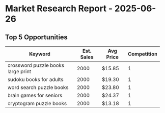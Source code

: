 # Market Research Report - 2025-06-26

## Top 5 Opportunities

| Keyword | Est. Sales | Avg Price | Competition |
|---------|------------|-----------|-------------|
| crossword puzzle books large print | 2000 | $15.85 | 1 |
| sudoku books for adults | 2000 | $19.30 | 1 |
| word search puzzle books | 2000 | $23.80 | 1 |
| brain games for seniors | 2000 | $24.37 | 1 |
| cryptogram puzzle books | 2000 | $13.18 | 1 |

